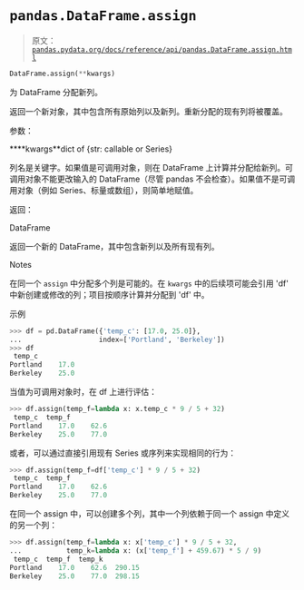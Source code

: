 # `pandas.DataFrame.assign`

> 原文：[`pandas.pydata.org/docs/reference/api/pandas.DataFrame.assign.html`](https://pandas.pydata.org/docs/reference/api/pandas.DataFrame.assign.html)

```py
DataFrame.assign(**kwargs)
```

为 DataFrame 分配新列。

返回一个新对象，其中包含所有原始列以及新列。重新分配的现有列将被覆盖。

参数：

****kwargs**dict of {str: callable or Series}

列名是关键字。如果值是可调用对象，则在 DataFrame 上计算并分配给新列。可调用对象不能更改输入的 DataFrame（尽管 pandas 不会检查）。如果值不是可调用对象（例如 Series、标量或数组），则简单地赋值。

返回：

DataFrame

返回一个新的 DataFrame，其中包含新列以及所有现有列。

Notes

在同一个 `assign` 中分配多个列是可能的。在 `kwargs` 中的后续项可能会引用 'df' 中新创建或修改的列；项目按顺序计算并分配到 'df' 中。

示例

```py
>>> df = pd.DataFrame({'temp_c': [17.0, 25.0]},
...                   index=['Portland', 'Berkeley'])
>>> df
 temp_c
Portland    17.0
Berkeley    25.0 
```

当值为可调用对象时，在 df 上进行评估：

```py
>>> df.assign(temp_f=lambda x: x.temp_c * 9 / 5 + 32)
 temp_c  temp_f
Portland    17.0    62.6
Berkeley    25.0    77.0 
```

或者，可以通过直接引用现有 Series 或序列来实现相同的行为：

```py
>>> df.assign(temp_f=df['temp_c'] * 9 / 5 + 32)
 temp_c  temp_f
Portland    17.0    62.6
Berkeley    25.0    77.0 
```

在同一个 assign 中，可以创建多个列，其中一个列依赖于同一个 assign 中定义的另一个列：

```py
>>> df.assign(temp_f=lambda x: x['temp_c'] * 9 / 5 + 32,
...           temp_k=lambda x: (x['temp_f'] + 459.67) * 5 / 9)
 temp_c  temp_f  temp_k
Portland    17.0    62.6  290.15
Berkeley    25.0    77.0  298.15 
```
